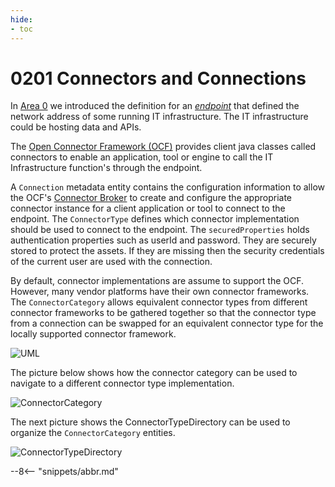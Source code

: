 ```yaml
---
hide:
- toc
---
```


<!-- SPDX-License-Identifier: CC-BY-4.0 -->
<!-- Copyright Contributors to the ODPi Egeria project. -->

# 0201 Connectors and Connections

In [Area 0](./types/0) we introduced the definition for an [*endpoint*](./types/0/0026-Endpoints) that defined the network address of some running IT infrastructure.  The IT infrastructure could be hosting data and APIs. 

The [Open Connector Framework (OCF)](./frameworks/ocf/overview) provides client java classes called connectors to enable an application, tool or engine to call the IT Infrastructure function's through the endpoint.

A `Connection` metadata entity contains the configuration information to allow the OCF's [Connector Broker](./concepts/connector-broker) to create and configure the appropriate connector instance for a client application or tool to connect to the endpoint. The `ConnectorType` defines which connector implementation should be used to connect to the endpoint. The `securedProperties` holds authentication properties such as userId and password.  They are securely stored to protect the assets. If they are missing then the security credentials of the current user are used with the connection.

By default, connector implementations are assume to support the OCF.  However, many vendor platforms have their own connector frameworks.  The `ConnectorCategory` allows equivalent connector types from different connector frameworks to be gathered together so that the connector type from a connection can be swapped for an equivalent connector type for the locally supported connector framework.

![UML](0201-Connectors-and-Connections.svg)

The picture below shows how the connector category can be used to navigate to a different connector type implementation.

![ConnectorCategory](0201-Connectors-and-Connections-Illustration-1.svg)

The next picture shows the ConnectorTypeDirectory can be used to organize the `ConnectorCategory` entities.

![ConnectorTypeDirectory](0201-Connectors-and-Connections-Illustration-2.svg)

--8<-- "snippets/abbr.md"